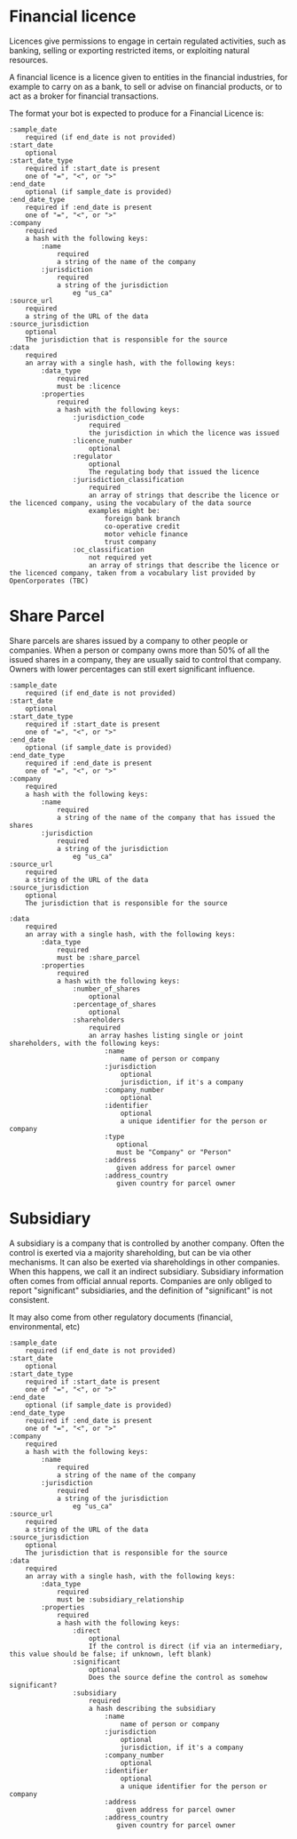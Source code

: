 # Financial licence

Licences give permissions to engage in certain regulated activities,
such as banking, selling or exporting restricted items, or exploiting
natural resources.

A financial licence is a licence given to entities in the financial
industries, for example to carry on as a bank, to sell or advise on
financial products, or to act as a broker for financial transactions.

The format your bot is expected to produce for a Financial Licence is:

    :sample_date
        required (if end_date is not provided)
    :start_date
        optional
    :start_date_type
        required if :start_date is present
        one of "=", "<", or ">"
    :end_date
        optional (if sample_date is provided)
    :end_date_type
        required if :end_date is present
        one of "=", "<", or ">"
    :company
        required
        a hash with the following keys:
            :name
                required
                a string of the name of the company
            :jurisdiction
                required
                a string of the jurisdiction
                    eg "us_ca"
    :source_url
        required
        a string of the URL of the data
    :source_jurisdiction
        optional
        The jurisdiction that is responsible for the source
    :data
        required
        an array with a single hash, with the following keys:
            :data_type
                required
                must be :licence
            :properties
                required
                a hash with the following keys:
                    :jurisdiction_code
                        required
                        the jurisdiction in which the licence was issued
                    :licence_number
                        optional
                    :regulator
                        optional
                        The regulating body that issued the licence
                    :jurisdiction_classification
                        required
                        an array of strings that describe the licence or the licenced company, using the vocabulary of the data source
                        examples might be:
                            foreign bank branch
                            co-operative credit
                            motor vehicle finance
                            trust company
                    :oc_classification
                        not required yet
                        an array of strings that describe the licence or the licenced company, taken from a vocabulary list provided by OpenCorporates (TBC)

# Share Parcel

Share parcels are shares issued by a company to other people or
companies. When a person or company owns more than 50% of all the
issued shares in a company, they are usually said to control that
company. Owners with lower percentages can still exert significant
influence.

    :sample_date
        required (if end_date is not provided)
    :start_date
        optional
    :start_date_type
        required if :start_date is present
        one of "=", "<", or ">"
    :end_date
        optional (if sample_date is provided)
    :end_date_type
        required if :end_date is present
        one of "=", "<", or ">"
    :company
        required
        a hash with the following keys:
            :name
                required
                a string of the name of the company that has issued the shares
            :jurisdiction
                required
                a string of the jurisdiction
                    eg "us_ca"
    :source_url
        required
        a string of the URL of the data
    :source_jurisdiction
        optional
        The jurisdiction that is responsible for the source

    :data
        required
        an array with a single hash, with the following keys:
            :data_type
                required
                must be :share_parcel
            :properties
                required
                a hash with the following keys:
                    :number_of_shares
                        optional
                    :percentage_of_shares
                        optional
                    :shareholders
                        required
                        an array hashes listing single or joint shareholders, with the following keys:
                            :name
                                name of person or company
                            :jurisdiction
                                optional
                                jurisdiction, if it's a company
                            :company_number
                                optional
                            :identifier
                                optional
                                a unique identifier for the person or company
                            :type
                               optional
                               must be "Company" or "Person"
                            :address
                               given address for parcel owner
                            :address_country
                               given country for parcel owner


# Subsidiary

A subsidiary is a company that is controlled by another company. Often
the control is exerted via a majority shareholding, but can be via
other mechanisms. It can also be exerted via shareholdings in other
companies. When this happens, we call it an indirect
subsidiary. Subsidiary information often comes from official annual
reports. Companies are only obliged to report "significant"
subsidiaries, and the definition of "significant" is not consistent.

It may also come from other regulatory documents (financial,
environmental, etc)

    :sample_date
        required (if end_date is not provided)
    :start_date
        optional
    :start_date_type
        required if :start_date is present
        one of "=", "<", or ">"
    :end_date
        optional (if sample_date is provided)
    :end_date_type
        required if :end_date is present
        one of "=", "<", or ">"
    :company
        required
        a hash with the following keys:
            :name
                required
                a string of the name of the company
            :jurisdiction
                required
                a string of the jurisdiction
                    eg "us_ca"
    :source_url
        required
        a string of the URL of the data
    :source_jurisdiction
        optional
        The jurisdiction that is responsible for the source
    :data
        required
        an array with a single hash, with the following keys:
            :data_type
                required
                must be :subsidiary_relationship
            :properties
                required
                a hash with the following keys:
                    :direct
                        optional
                        If the control is direct (if via an intermediary, this value should be false; if unknown, left blank)
                    :significant
                        optional
                        Does the source define the control as somehow significant?
                    :subsidiary
                        required
                        a hash describing the subsidiary
                            :name
                                name of person or company
                            :jurisdiction
                                optional
                                jurisdiction, if it's a company
                            :company_number
                                optional
                            :identifier
                                optional
                                a unique identifier for the person or company
                            :address
                               given address for parcel owner
                            :address_country
                               given country for parcel owner
